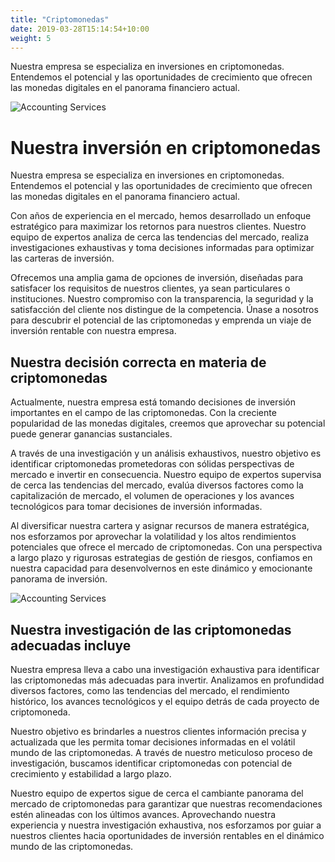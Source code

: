 ```yaml
---
title: "Criptomonedas"
date: 2019-03-28T15:14:54+10:00
weight: 5
---
```


Nuestra empresa se especializa en inversiones en criptomonedas. Entendemos el potencial y las oportunidades de crecimiento que ofrecen las monedas digitales en el panorama financiero actual.


![Accounting Services](/victoryjacklimited/images/1613745359754.jpg)

# Nuestra inversión en criptomonedas

Nuestra empresa se especializa en inversiones en criptomonedas. Entendemos el potencial y las oportunidades de crecimiento que ofrecen las monedas digitales en el panorama financiero actual.

Con años de experiencia en el mercado, hemos desarrollado un enfoque estratégico para maximizar los retornos para nuestros clientes. Nuestro equipo de expertos analiza de cerca las tendencias del mercado, realiza investigaciones exhaustivas y toma decisiones informadas para optimizar las carteras de inversión.

Ofrecemos una amplia gama de opciones de inversión, diseñadas para satisfacer los requisitos de nuestros clientes, ya sean particulares o instituciones. Nuestro compromiso con la transparencia, la seguridad y la satisfacción del cliente nos distingue de la competencia. Únase a nosotros para descubrir el potencial de las criptomonedas y emprenda un viaje de inversión rentable con nuestra empresa.


## Nuestra decisión correcta en materia de criptomonedas

Actualmente, nuestra empresa está tomando decisiones de inversión importantes en el campo de las criptomonedas. Con la creciente popularidad de las monedas digitales, creemos que aprovechar su potencial puede generar ganancias sustanciales.

A través de una investigación y un análisis exhaustivos, nuestro objetivo es identificar criptomonedas prometedoras con sólidas perspectivas de mercado e invertir en consecuencia. Nuestro equipo de expertos supervisa de cerca las tendencias del mercado, evalúa diversos factores como la capitalización de mercado, el volumen de operaciones y los avances tecnológicos para tomar decisiones de inversión informadas.

Al diversificar nuestra cartera y asignar recursos de manera estratégica, nos esforzamos por aprovechar la volatilidad y los altos rendimientos potenciales que ofrece el mercado de criptomonedas. Con una perspectiva a largo plazo y rigurosas estrategias de gestión de riesgos, confiamos en nuestra capacidad para desenvolvernos en este dinámico y emocionante panorama de inversión.

![Accounting Services](/victoryjacklimited/images/p7-bg1.jpg)

## Nuestra investigación de las criptomonedas adecuadas incluye

Nuestra empresa lleva a cabo una investigación exhaustiva para identificar las criptomonedas más adecuadas para invertir. Analizamos en profundidad diversos factores, como las tendencias del mercado, el rendimiento histórico, los avances tecnológicos y el equipo detrás de cada proyecto de criptomoneda.

Nuestro objetivo es brindarles a nuestros clientes información precisa y actualizada que les permita tomar decisiones informadas en el volátil mundo de las criptomonedas. A través de nuestro meticuloso proceso de investigación, buscamos identificar criptomonedas con potencial de crecimiento y estabilidad a largo plazo.

Nuestro equipo de expertos sigue de cerca el cambiante panorama del mercado de criptomonedas para garantizar que nuestras recomendaciones estén alineadas con los últimos avances. Aprovechando nuestra experiencia y nuestra investigación exhaustiva, nos esforzamos por guiar a nuestros clientes hacia oportunidades de inversión rentables en el dinámico mundo de las criptomonedas.
